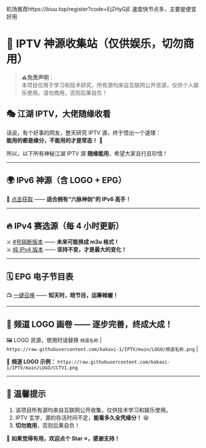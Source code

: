 机场推荐https://biuu.top/register?code=EjZHyGjE
速度快节点多，主要是便宜好用


# 📡 IPTV 神源收集站（仅供娱乐，切勿商用）  

> **⚠️免责声明**：  
> 本项目仅用于学习和技术研究，所有源均来自互联网公开资源，仅供个人娱乐使用。请勿商用，否则后果自负！  

## 🎭 江湖 IPTV，大佬随缘收看  

话说，有个好事的网友，整天研究 IPTV 源，终于悟出一个道理：  
**能用的都是缘分，不能用的才是常态！** 🤣  

所以，以下所有神秘江湖 IPTV 源 **随缘能用**，希望大家且行且珍惜！  

---

## 🌍 IPv6 神源（含 LOGO + EPG）  
📜 [点击获取](https://raw.githubusercontent.com/kakaxi-1/IPTV/main/ipv6.m3u) —— **适合拥有“六脉神剑”的 IPv6 高手！**  

---

## 🔥 IPv4 赛选源（每 4 小时更新）  
⚔️ [#号隔断版本](https://raw.githubusercontent.com/kakaxi-1/IPTV/main/ipv4.txt) —— **未来可能换成 m3u 格式！**  
⚔️ [纯 IPv4 版本](https://raw.githubusercontent.com/kakaxi-1/IPTV/main/ipv4.1.txt) —— **坚持不变，才是最大的变化！**  

---

## 🗓️ EPG 电子节目表  
📺 [一键召唤](https://raw.githubusercontent.com/kakaxi-1/IPTV/main/epg.xml) —— **知天时，晓节目，运筹帷幄！**  

---

## 🎨 频道 LOGO 画卷  —— **逐步完善，终成大成！**  
🖼️ LOGO 资源，使用时请替换 `频道名称` | `https://raw.githubusercontent.com/kakaxi-1/IPTV/main/LOGO/频道名称.png` |

📢 **频道 LOGO 示例：** `https://raw.githubusercontent.com/kakaxi-1/IPTV/main/LOGO/CCTV1.png` 

---

## 📢 温馨提示  

1. 该项目所有源均来自互联网公开收集，仅供技术学习和娱乐使用。  
2. IPTV 玄学，源的存活时间不定，**能看多久全凭缘分！** 😆  
3. **切勿商用**，否则后果自负！  

🙏 **如果觉得有用，欢迎点个 Star ⭐，感谢支持！**  

